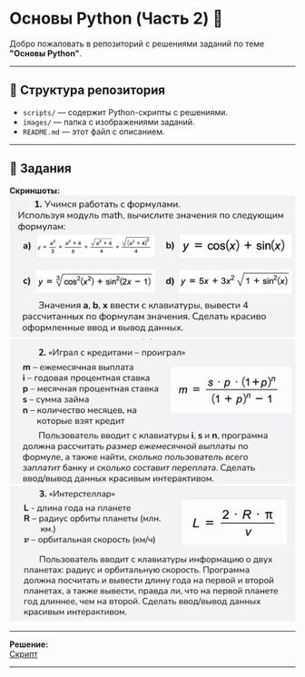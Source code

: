 # Основы Python (Часть 2) 🐍
Добро пожаловать в репозиторий с решениями заданий по теме **"Основы Python"**.

---

## 📁 Структура репозитория
- `scripts/` — содержит Python-скрипты с решениями.
- `images/` — папка с изображениями заданий.
- `README.md` — этот файл с описанием.

---

## 📜 Задания

**Скриншоты:**  
![Задание 1](images/py_zadanie_1abcd.png)
![Задание 2](images/py_zadanie_2.png)
![Задание 3](images/py_zadanie_3.png)

---

**Решение:**  
[Скрипт](scripts)

---
